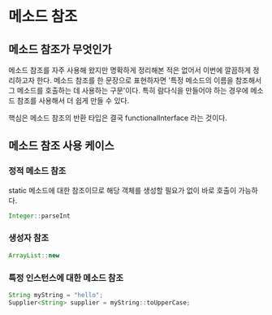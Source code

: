 # 메소드  참조

## 메소드 참조가 무엇인가

메소드 참조를 자주 사용해 왔지만 명확하게 정리해본 적은 없어서 이번에 깔끔하게 정리하고자 한다. 메소드 참조를 한 문장으로 표현하자면 '특정 메소드의 이름을 참조해서 그 메소드를 호출하는 데 사용하는 구문'이다. 특히 람다식을 만들어야 하는 경우에 메소드 참조를 사용해서 더 쉽게 만들 수 있다.

핵심은 메소드 참조의 반환 타입은 결국 functionalInterface 라는 것이다.



## 메소드 참조 사용 케이스

### 정적 메소드 참조

static 메소드에 대한 참조이므로 해당 객체를 생성할 필요가 없이 바로 호출이 가능하다.

```java
Integer::parseInt
```



### 생성자 참조

```java
ArrayList::new
```



### 특정 인스턴스에 대한 메소드 참조

```java
String myString = "hello";
Supplier<String> supplier = myString::toUpperCase; 
```
